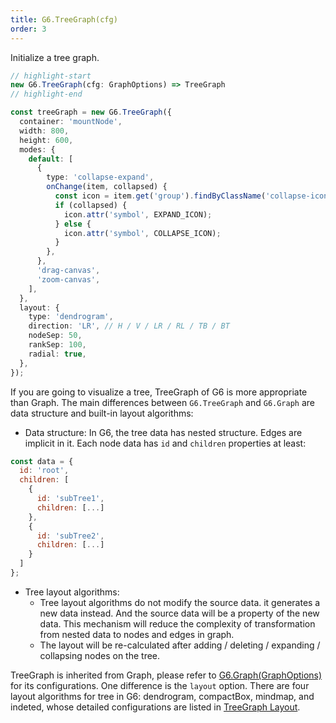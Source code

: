 ```yaml
---
title: G6.TreeGraph(cfg)
order: 3
---
```


Initialize a tree graph.

```ts
// highlight-start
new G6.TreeGraph(cfg: GraphOptions) => TreeGraph
// highlight-end

const treeGraph = new G6.TreeGraph({
  container: 'mountNode',
  width: 800,
  height: 600,
  modes: {
    default: [
      {
        type: 'collapse-expand',
        onChange(item, collapsed) {
          const icon = item.get('group').findByClassName('collapse-icon');
          if (collapsed) {
            icon.attr('symbol', EXPAND_ICON);
          } else {
            icon.attr('symbol', COLLAPSE_ICON);
          }
        },
      },
      'drag-canvas',
      'zoom-canvas',
    ],
  },
  layout: {
    type: 'dendrogram',
    direction: 'LR', // H / V / LR / RL / TB / BT
    nodeSep: 50,
    rankSep: 100,
    radial: true,
  },
});
```

If you are going to visualize a tree, TreeGraph of G6 is more appropriate than Graph. The main differences between `G6.TreeGraph` and `G6.Graph` are data structure and built-in layout algorithms:

- Data structure: In G6, the tree data has nested structure. Edges are implicit in it. Each node data has `id` and `children` properties at least:

```javascript
const data = {
  id: 'root',
  children: [
    {
      id: 'subTree1',
      children: [...]
    },
    {
      id: 'subTree2',
      children: [...]
    }
  ]
};
```

- Tree layout algorithms:
  - Tree layout algorithms do not modify the source data. it generates a new data instead. And the source data will be a property of the new data. This mechanism will reduce the complexity of transformation from nested data to nodes and edges in graph.
  - The layout will be re-calculated after adding / deleting / expanding / collapsing nodes on the tree.

TreeGraph is inherited from Graph, please refer to [G6.Graph(GraphOptions)](/en/docs/api/Graph) for its configurations. One difference is the `layout` option. There are four layout algorithms for tree in G6: dendrogram, compactBox, mindmap, and indeted, whose detailed configurations are listed in [TreeGraph Layout](/en/docs/api/tree-graph-layout/guide).
